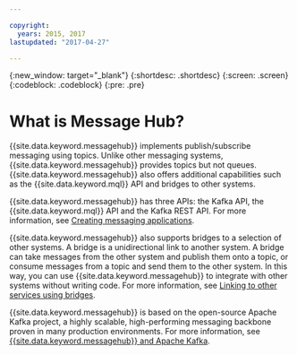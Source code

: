 ```yaml
---

copyright:
  years: 2015, 2017
lastupdated: "2017-04-27"

---
```


{:new_window: target="_blank"}
{:shortdesc: .shortdesc}
{:screen: .screen}
{:codeblock: .codeblock}
{:pre: .pre}

# What is Message Hub?

{{site.data.keyword.messagehub}} implements publish/subscribe
messaging using topics. Unlike other messaging systems, {{site.data.keyword.messagehub}} provides topics but not queues. {{site.data.keyword.messagehub}} also offers
additional capabilities such as the {{site.data.keyword.mql}} API and bridges to other systems.

{{site.data.keyword.messagehub}} has three APIs: the Kafka API, the {{site.data.keyword.mql}} API and the
Kafka REST API. For more information, see [Creating messaging applications](/docs/services/MessageHub/messagehub086.html).

{{site.data.keyword.messagehub}} also
supports bridges to a selection of other systems. A bridge is a unidirectional link to another
system. A bridge can take messages from the other system and publish them onto a topic, or consume
messages from a topic and send them to the other system. In this way, you can use {{site.data.keyword.messagehub}} to integrate with other systems without writing code. For more information, see [Linking to other services using bridges](/docs/services/MessageHub/messagehub088.html).

{{site.data.keyword.messagehub}} is based on the open-source
Apache Kafka project, a highly scalable, high-performing messaging backbone proven in many
production environments. For more information, see [{{site.data.keyword.messagehub}} and Apache Kafka](/docs/services/MessageHub/messagehub073.html).
